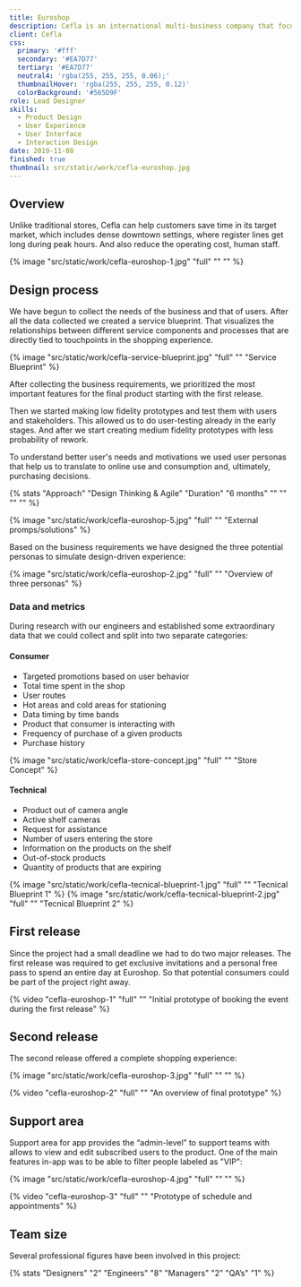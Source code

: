 ```yaml
---
title: Euroshop
description: Cefla is an international multi-business company that focused on Civil and Industrial Plant Engineering, Retail Design Solutions, and more. I collaborated with them in the creation of the app which offers a demo used in Euroshop on the features of the innovative experience of simplified shopping, which will be released in 2022.
client: Cefla
css:
  primary: '#fff'
  secondary: '#EA7D77'
  tertiary: '#EA7D77'
  neutral4: 'rgba(255, 255, 255, 0.06);'
  thumbnailHover: 'rgba(255, 255, 255, 0.12)'
  colorBackground: '#565D9F'
role: Lead Designer
skills:
  - Product Design
  - User Experience
  - User Interface
  - Interaction Design
date: 2019-11-08
finished: true
thumbnail: src/static/work/cefla-euroshop.jpg
---
```


## Overview

Unlike traditional stores, Cefla can help customers save time in its target market, which includes dense downtown settings, where register lines get long during peak hours. And also reduce the operating cost, human staff.

{% image "src/static/work/cefla-euroshop-1.jpg" "full" "" "" %}

## Design process

We have begun to collect the needs of the business and that of users. After all the data collected we created a service blueprint. That visualizes the relationships between different service components and processes that are directly tied to touchpoints in the shopping experience.

{% image "src/static/work/cefla-service-blueprint.jpg" "full" "" "Service Blueprint" %}

After collecting the business requirements, we prioritized the most important features for the final product starting with the first release.

Then we started making low fidelity prototypes and test them with users and stakeholders. This allowed us to do user-testing already in the early stages. And after we start creating medium fidelity prototypes with less probability of rework.

To understand better user's needs and motivations we used user personas that help us to translate to online use and consumption and, ultimately, purchasing decisions.

{% stats "Approach" "Design Thinking & Agile" "Duration" "6 months" "" "" "" "" %}

{% image "src/static/work/cefla-euroshop-5.jpg" "full" "" "External promps/solutions" %}

Based on the business requirements we have designed the three potential personas to simulate design-driven experience:

{% image "src/static/work/cefla-euroshop-2.jpg" "full" "" "Overview of three personas" %}

### Data and metrics

During research with our engineers and established some extraordinary data that we could collect and split into two separate categories:

#### Consumer
  - Targeted promotions based on user behavior
  - Total time spent in the shop
  - User routes
  - Hot areas and cold areas for stationing
  - Data timing by time bands
  - Product that consumer is interacting with
  - Frequency of purchase of a given products
  - Purchase history

{% image "src/static/work/cefla-store-concept.jpg" "full" "" "Store Concept" %}

#### Technical
  - Product out of camera angle
  - Active shelf cameras
  - Request for assistance
  - Number of users entering the store
  - Information on the products on the shelf
  - Out-of-stock products
  - Quantity of products that are expiring

{% image "src/static/work/cefla-tecnical-blueprint-1.jpg" "full" "" "Tecnical Blueprint 1" %}
{% image "src/static/work/cefla-tecnical-blueprint-2.jpg" "full" "" "Tecnical Blueprint 2" %}

## First release

Since the project had a small deadline we had to do two major releases. The first release was required to get exclusive invitations and a personal free pass to spend an entire day at Euroshop. So that potential consumers could be part of the project right away.

{% video "cefla-euroshop-1" "full" "" "Initial prototype of booking the event during the first release" %}

## Second release

The second release offered a complete shopping experience:

{% image "src/static/work/cefla-euroshop-3.jpg" "full" "" "" %}

{% video "cefla-euroshop-2" "full" "" "An overview of final prototype" %}

## Support area

Support area for app provides the “admin-level” to support teams with allows to view and edit subscribed users to the product. One of the main features in-app was to be able to filter people labeled as "VIP":

{% image "src/static/work/cefla-euroshop-4.jpg" "full" "" "" %}

{% video "cefla-euroshop-3" "full" "" "Prototype of schedule and appointments" %}

## Team size

Several professional figures have been involved in this project:

{% stats "Designers" "2" "Engineers" "8" "Managers" "2" "QA’s" "1" %}